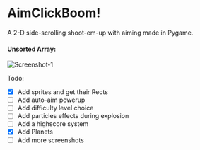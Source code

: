 # AimClickBoom!
A 2-D side-scrolling shoot-em-up with aiming made in Pygame.

#### Unsorted Array:
![Screenshot-1](screenshots/Screenshot-1.png)

Todo:
  - [x] Add sprites and get their Rects
  - [ ] Add auto-aim powerup
  - [ ] Add difficulty level choice
  - [ ] Add particles effects during explosion
  - [ ] Add a highscore system
  - [x] Add Planets
  - [ ] Add more screenshots
